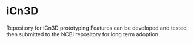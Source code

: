# iCn3D
Repository for iCn3D prototyping
Features can be developed and tested, then submitted to the NCBI repository for long term adoption

